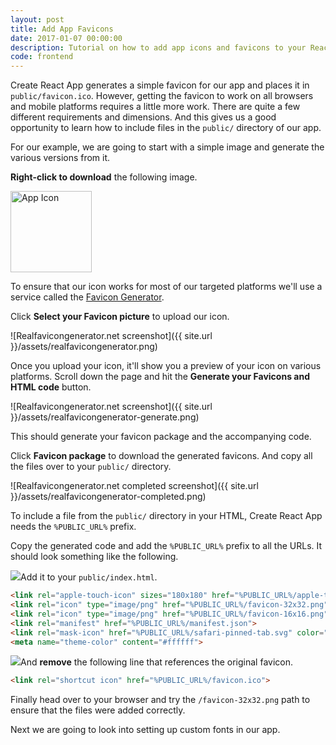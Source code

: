 ```yaml
---
layout: post
title: Add App Favicons
date: 2017-01-07 00:00:00
description: Tutorial on how to add app icons and favicons to your React.js app.
code: frontend
---
```


Create React App generates a simple favicon for our app and places it in `public/favicon.ico`. However, getting the favicon to work on all browsers and mobile platforms requires a little more work. There are quite a few different requirements and dimensions. And this gives us a good opportunity to learn how to include files in the `public/` directory of our app.

For our example, we are going to start with a simple image and generate the various versions from it.

**Right-click to download** the following image.

<img alt="App Icon" width="130" height="130" src="{{ site.url }}/assets/scratch-icon.png" />

To ensure that our icon works for most of our targeted platforms we'll use a service called the [Favicon Generator](http://realfavicongenerator.net).

Click **Select your Favicon picture** to upload our icon.

![Realfavicongenerator.net screenshot]({{ site.url }}/assets/realfavicongenerator.png)

Once you upload your icon, it'll show you a preview of your icon on various platforms. Scroll down the page and hit the **Generate your Favicons and HTML code** button.

![Realfavicongenerator.net screenshot]({{ site.url }}/assets/realfavicongenerator-generate.png)

This should generate your favicon package and the accompanying code.

Click **Favicon package** to download the generated favicons. And copy all the files over to your `public/` directory.

![Realfavicongenerator.net completed screenshot]({{ site.url }}/assets/realfavicongenerator-completed.png)

To include a file from the `public/` directory in your HTML, Create React App needs the `%PUBLIC_URL%` prefix.

Copy the generated code and add the `%PUBLIC_URL%` prefix to all the URLs. It should look something like the following.

<img class="code-marker" src="{{ site.url }}/assets/s.png" />Add it to your `public/index.html`.

``` html
<link rel="apple-touch-icon" sizes="180x180" href="%PUBLIC_URL%/apple-touch-icon.png">
<link rel="icon" type="image/png" href="%PUBLIC_URL%/favicon-32x32.png" sizes="32x32">
<link rel="icon" type="image/png" href="%PUBLIC_URL%/favicon-16x16.png" sizes="16x16">
<link rel="manifest" href="%PUBLIC_URL%/manifest.json">
<link rel="mask-icon" href="%PUBLIC_URL%/safari-pinned-tab.svg" color="#5bbad5">
<meta name="theme-color" content="#ffffff">
```

<img class="code-marker" src="{{ site.url }}/assets/s.png" />And **remove** the following line that references the original favicon.

``` html
<link rel="shortcut icon" href="%PUBLIC_URL%/favicon.ico">
```

Finally head over to your browser and try the `/favicon-32x32.png` path to ensure that the files were added correctly.

Next we are going to look into setting up custom fonts in our app.
